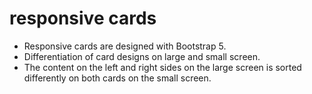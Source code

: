 # responsive cards
* Responsive cards are designed with Bootstrap 5. 
* Differentiation of card designs on large and small screen.
* The content on the left and right sides on the large screen is sorted differently on both cards on the small screen.

